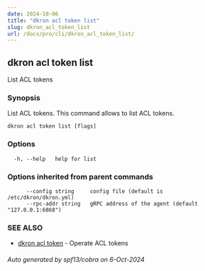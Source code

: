 ```yaml
---
date: 2024-10-06
title: "dkron acl token list"
slug: dkron_acl_token_list
url: /docs/pro/cli/dkron_acl_token_list/
---
```

## dkron acl token list

List ACL tokens

### Synopsis

List ACL tokens. This command allows to list ACL tokens.

```
dkron acl token list [flags]
```

### Options

```
  -h, --help   help for list
```

### Options inherited from parent commands

```
      --config string     config file (default is /etc/dkron/dkron.yml)
      --rpc-addr string   gRPC address of the agent (default "127.0.0.1:6868")
```

### SEE ALSO

* [dkron acl token](/docs/pro/cli/dkron_acl_token/)	 - Operate ACL tokens

###### Auto generated by spf13/cobra on 6-Oct-2024
